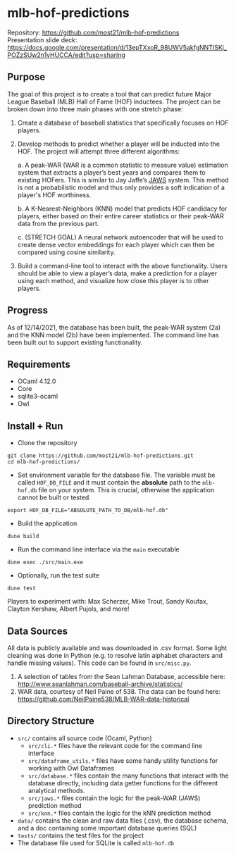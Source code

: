 # mlb-hof-predictions

Repository: https://github.com/most21/mlb-hof-predictions  
Presentation slide deck: https://docs.google.com/presentation/d/13epTXxoR_98UWV5akfgNNTISKj_POZzSUw2n1vHUCCA/edit?usp=sharing

## Purpose
The goal of this project is to create a tool that can predict future Major League Baseball (MLB) Hall of Fame (HOF) inductees. The project can be broken down into three main phases with one stretch phase:

1. Create a database of baseball statistics that specifically focuses on HOF players.

2. Develop methods to predict whether a player will be inducted into the HOF. The project will attempt three different algorithms:

   a. A peak-WAR (WAR is a common statistic to measure value) estimation system that extracts a player’s best years and compares them to existing HOFers. This is similar to Jay Jaffe’s [JAWS](https://www.mlb.com/glossary/miscellaneous/jaws) system. This method is not a probabilistic model and thus only provides a soft indication of a player's HOF worthiness.

   b.   A K-Nearest-Neighbors (KNN) model that predicts HOF candidacy for players, either based on their entire career statistics or their peak-WAR data from the previous part.

   c.   (STRETCH GOAL) A neural network autoencoder that will be used to create dense vector embeddings for each player which can then be compared using cosine similarity.

3. Build a command-line tool to interact with the above functionality. Users should be able to view a player’s data, make a prediction for a player using each method, and visualize how close this player is to other players.

## Progress
As of 12/14/2021, the database has been built, the peak-WAR system (2a) and the KNN model (2b) have been implemented. The command line has been built out to support existing functionality.

## Requirements
- OCaml 4.12.0
- Core
- sqlite3-ocaml
- Owl

## Install + Run
- Clone the repository
```shell
git clone https://github.com/most21/mlb-hof-predictions.git
cd mlb-hof-predictions/
```

- Set environment variable for the database file. The variable must be called `HOF_DB_FILE` and it must contain the **absolute** path to the `mlb-hof.db` file on your system. This is crucial, otherwise the application cannot be built or tested.
```shell
export HOF_DB_FILE="ABSOLUTE_PATH_TO_DB/mlb-hof.db"
```

- Build the application
```shell
dune build
```

- Run the command line interface via the `main` executable
```shell
dune exec ./src/main.exe
```

- Optionally, run the test suite
```shell
dune test
```

Players to experiment with: Max Scherzer, Mike Trout, Sandy Koufax, Clayton Kershaw, Albert Pujols, and more!

## Data Sources
All data is publicly available and was downloaded in .csv format. Some light cleaning was done in Python (e.g. to resolve latin alphabet characters and handle missing values). This code can be found in `src/misc.py`.
1. A selection of tables from the Sean Lahman Database, accessible here: http://www.seanlahman.com/baseball-archive/statistics/
2. WAR data, courtesy of Neil Paine of 538. The data can be found here: https://github.com/NeilPaine538/MLB-WAR-data-historical

## Directory Structure

- `src/` contains all source code (Ocaml, Python)
   - `src/cli.*` files have the relevant code for the command line interface
   - `src/dataframe_utils.*` files have some handy utility functions for working with Owl Dataframes
   - `src/database.*` files contain the many functions that interact with the database directly, including data getter functions for the different analytical methods.
   - `src/jaws.*` files contain the logic for the peak-WAR (JAWS) prediction method
   - `src/knn.*` files contain the logic for the kNN prediction method  
- `data/` contains the clean and raw data files (.csv), the database schema, and a doc containing some important database queries (SQL)
- `tests/` contains the test files for the project
- The database file used for SQLite is called `mlb-hof.db`
